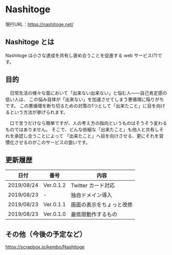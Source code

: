 # Nashitoge
現行URL：https://nashitoge.net/

## Nashitoge とは
Nashitoge は小さな達成を共有し褒め合うことを促進する web サービス(?)です。

## 目的
　日常生活の様々な面において「出来ない出来ない」と悩む人――自己肯定感の低い人は、
この悩み自体が「出来ない」を加速させてしまう悪循環に陥りがちです。
この悪循環を断ち切るための対策の1つとして「出来たこと」に目を向けるという方法が挙げられます。

　口で言うだけなら簡単ですが、人の考え方の指向というものはそうそう変わるものではありません。
そこで、どんな些細な「出来たこと」も他人と共有しそれを承認し合うことによって
「出来たこと」へ目を向けさせる、更にそれを習慣化させるのがこのサービスの狙いです。

## 更新履歴
|日付|番号|内容|
|----|----|----|
|2019/08/24|Ver.0.1.2|Twitter カード対応|
|2019/08/23|\-|独自ドメイン導入|
|2019/08/23|Ver.0.1.1|画面の表示をちょっと改修|
|2019/08/23|Ver.0.1.0|最低限動作するもの|

## その他（今後の予定など）
https://scrapbox.io/kembo/Nashitoge
